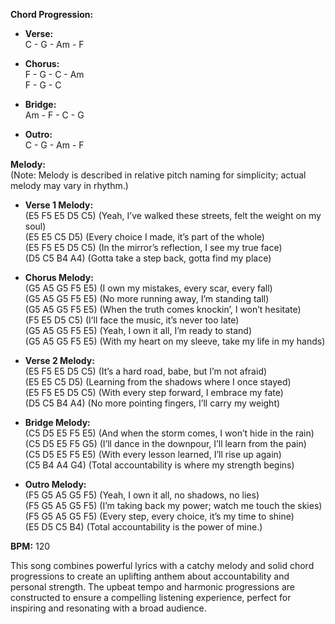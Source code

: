 **Chord Progression:**

- **Verse:**  
C - G - Am - F

- **Chorus:**  
F - G - C - Am  
F - G - C

- **Bridge:**  
Am - F - C - G

- **Outro:**  
C - G - Am - F

**Melody:**  
(Note: Melody is described in relative pitch naming for simplicity; actual melody may vary in rhythm.)

- **Verse 1 Melody:**  
(E5 F5 E5 D5 C5) (Yeah, I’ve walked these streets, felt the weight on my soul)  
(E5 E5 C5 D5) (Every choice I made, it’s part of the whole)  
(E5 F5 E5 D5 C5) (In the mirror’s reflection, I see my true face)  
(D5 C5 B4 A4) (Gotta take a step back, gotta find my place)  

- **Chorus Melody:**  
(G5 A5 G5 F5 E5) (I own my mistakes, every scar, every fall)  
(G5 A5 G5 F5 E5) (No more running away, I’m standing tall)  
(G5 A5 G5 F5 E5) (When the truth comes knockin’, I won’t hesitate)  
(F5 E5 D5 C5) (I’ll face the music, it’s never too late)  
(G5 A5 G5 F5 E5) (Yeah, I own it all, I’m ready to stand)  
(G5 A5 G5 F5 E5) (With my heart on my sleeve, take my life in my hands)  

- **Verse 2 Melody:**  
(E5 F5 E5 D5 C5) (It’s a hard road, babe, but I’m not afraid)  
(E5 E5 C5 D5) (Learning from the shadows where I once stayed)  
(E5 F5 E5 D5 C5) (With every step forward, I embrace my fate)  
(D5 C5 B4 A4) (No more pointing fingers, I’ll carry my weight)  

- **Bridge Melody:**  
(C5 D5 E5 F5 E5) (And when the storm comes, I won’t hide in the rain)  
(C5 D5 E5 F5 G5) (I’ll dance in the downpour, I’ll learn from the pain)  
(C5 D5 E5 F5 E5) (With every lesson learned, I’ll rise up again)  
(C5 B4 A4 G4) (Total accountability is where my strength begins)  

- **Outro Melody:**  
(F5 G5 A5 G5 F5) (Yeah, I own it all, no shadows, no lies)  
(F5 G5 A5 G5 F5) (I’m taking back my power; watch me touch the skies)  
(F5 G5 A5 G5 F5) (Every step, every choice, it’s my time to shine)  
(E5 D5 C5 B4) (Total accountability is the power of mine.)  

**BPM:** 120  

This song combines powerful lyrics with a catchy melody and solid chord progressions to create an uplifting anthem about accountability and personal strength. The upbeat tempo and harmonic progressions are constructed to ensure a compelling listening experience, perfect for inspiring and resonating with a broad audience.